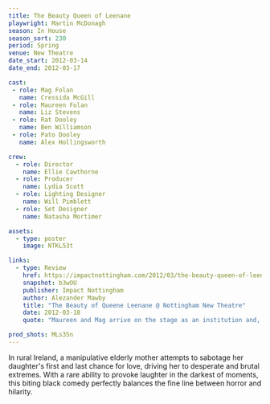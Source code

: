 ```yaml
---
title: The Beauty Queen of Leenane
playwright: Martin McDonagh
season: In House
season_sort: 230
period: Spring
venue: New Theatre
date_start: 2012-03-14
date_end: 2012-03-17

cast:
 - role: Mag Folan
   name: Cressida McGill
 - role: Maureen Folan
   name: Liz Stevens
 - role: Rat Dooley
   name: Ben Williamson
 - role: Pato Dooley
   name: Alex Hollingsworth

crew:
  - role: Director
    name: Ellie Cawthorne
  - role: Producer
    name: Lydia Scott
  - role: Lighting Designer
    name: Will Pimblett
  - role: Set Designer
    name: Natasha Mortimer

assets:
  - type: poster
    image: NTKL53t

links:
  - type: Review
    href: https://impactnottingham.com/2012/03/the-beauty-queen-of-leenane-new-theatre/
    snapshot: b3wOU
    publisher: Impact Nottingham
    author: Alezander Mawby
    title: "The Beauty of Queene Leenane @ Nottingham New Theatre"
    date: 2012-03-18
    quote: "Maureen and Mag arrive on the stage as an institution and, supported by the rest of the cast and the excellent set and lighting design, proceed to instantly envelop the audience into their created world."

prod_shots: MLs3Sn
---
```


In rural Ireland, a manipulative elderly mother attempts to sabotage her daughter's first and last chance for love, driving her to desperate and brutal extremes. With a rare ability to provoke laughter in the darkest of moments, this biting black comedy perfectly balances the fine line between horror and hilarity.
